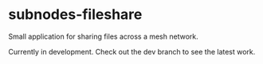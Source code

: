 # subnodes-fileshare
Small application for sharing files across a mesh network.

Currently in development. Check out the dev branch to see the latest work.
